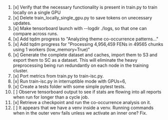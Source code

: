 1. [x] Verify that the necessary functionality is present in train.py to train locally on a single GPU
2.  [x] Delete train_locally_single_gpu.py to save tokens on unecessary updates.
3. [x] Make tensorboard launch with --logdir ./logs, so that one can compare across runs.
4. [x] Add tqdm progress to "Analyzing theme co-occurrence patterns..."
5. [x] Add tqdm progress for "Processing 4,956,459 FENs in 49565 chunks using 1 workers (low_memory=True)"
6. [x] Generate the complete dataset and caches, import them to S3 and export them to SC as a dataset. This will eliminate the heavy preprocessing being run redundantly on each node in the training cluster.
7. [x] Port metrics from train.py to train-isc.py.
8. [x] Run train-isc.py in interruptible mode with GPUs=6,
9. [x] Create a tests folder with some simple pytest tests.
10. [ ] Observe tensorboard output to see if stats are flowing into all reports when run for longer than a cycle job.
11. [x] Retrieve a checkpoint and run the co-occurrence analysis on it.
12. [ ] It appears that we have a venv inside a venv. Running commands when in the outer venv fails unless we activate an inner one? Fix.
